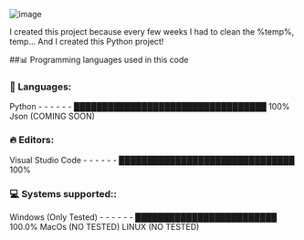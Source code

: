 ![image](https://github.com/MangyGuitar/Basic-cleaner/assets/114024328/7837e33b-0381-4e4f-a72b-e6657da8d990)

I created this project because every few weeks I had to clean the %temp%, temp... And I created this Python project!

##📊 Programming languages used in this code

### 💬 Languages: 
Python   -   -   -    -   -  -  ██████████████████████████████████   100% 
Json (COMING SOON)               

### 🔥 Editors: 
Visual Studio Code   -   -   -    -   -  -  ███████████████████████████████   100% 

### 💻 Systems supported:: 
Windows (Only Tested)   -   -   -    -   -  -  █████████████████████████   100.0%
MacOs (NO TESTED)
LINUX (NO TESTED)
